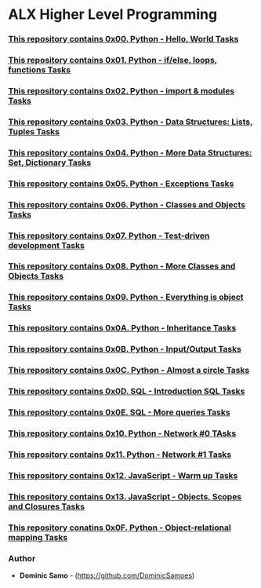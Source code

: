 # ALX Higher Level Programming

### [This repository contains 0x00. Python - Hello, World Tasks](./0x00-python-hello_world)

### [This repository contains 0x01. Python - if/else, loops, functions Tasks](./0x01-python-if_else_loops_functions)

### [This repository contains 0x02. Python - import & modules Tasks](./0x02-python-import_modules)

### [This repository contains  0x03. Python - Data Structures: Lists, Tuples Tasks](./0x03-python-data_structures)

### [This repository contains 0x04. Python - More Data Structures: Set, Dictionary Tasks](./0x04-python-more_data_structures)

### [This repository contains 0x05. Python - Exceptions Tasks](./0x05-python-exceptions)

### [This repository contains 0x06. Python - Classes and Objects Tasks](./0x06-python-classes)


### [This repository contains 0x07. Python - Test-driven development  Tasks](./0x07-python-test_driven_development)


### [This repository contains 0x08. Python - More Classes and Objects Tasks](./0x08-python-more_classes)


### [This repository contains 0x09. Python - Everything is object Tasks](./0x09-python-everything_is_object)

### [This repository contains 0x0A. Python - Inheritance Tasks](./0x0A-python-inheritance)

### [This repository contains 0x0B. Python - Input/Output Tasks](./0x0B-python-input_output)

### [This repository contains 0x0C. Python - Almost a circle Tasks](./0x0C-python-almost_a_circle)

### [This repository contains 0x0D. SQL - Introduction SQL Tasks](./0x0D-SQL_introduction)

### [This repository contains 0x0E. SQL - More queries Tasks](./0x0E-SQL_more_queries)

### [This repository contains 0x10. Python - Network #0 TAsks](./0x10-python-network_0)

### [This repository contains 0x11. Python - Network #1 Tasks](./0x11-python-network_1)

### [This repository contains 0x12. JavaScript - Warm up  Tasks](./0x12-javascript-warm_up)

### [This repository contains 0x13. JavaScript - Objects, Scopes and Closures Tasks](./0x13-javascript_objects_scopes_closures)

### [This repository conatins 0x0F.  Python - Object-relational mapping Tasks](./0x0F-python-object_relational_mapping)



### Author
* **Dominic Samo** - (https://github.com/DominicSamoes)

